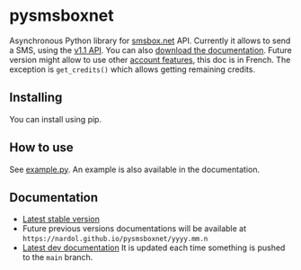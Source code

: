 # pysmsboxnet

Asynchronous Python library for [smsbox.net](https://www.smsbox.net) API.
Currently it allows to send a SMS, using the [v1.1 API](https://en.smsbox.net/docs/doc-API-SMSBOX-1.1-EN.html).
You can also [download the documentation](https://en.smsbox.net/docs/doc-API-SMSBOX-1.1-EN.pdf).
Future version might allow to use other [account features](https://en.smsbox.net/docs/doc-APIFunctions-SMSBOX-FR.html), this doc is in French.
The exception is `get_credits()` which allows getting remaining credits.

## Installing

You can install using pip.

## How to use

See [example.py](/example.py).
An example is also available in the documentation.

## Documentation

- [Latest stable version](https://nardol.github.io/pysmsboxnet/stable)
- Future previous versions documentations will be available at `https://nardol.github.io/pysmsboxnet/yyyy.mm.n`
- [Latest dev documentation](https://nardol.github.io/pysmsboxnet/dev)
  It is updated each time something is pushed to the `main` branch.
